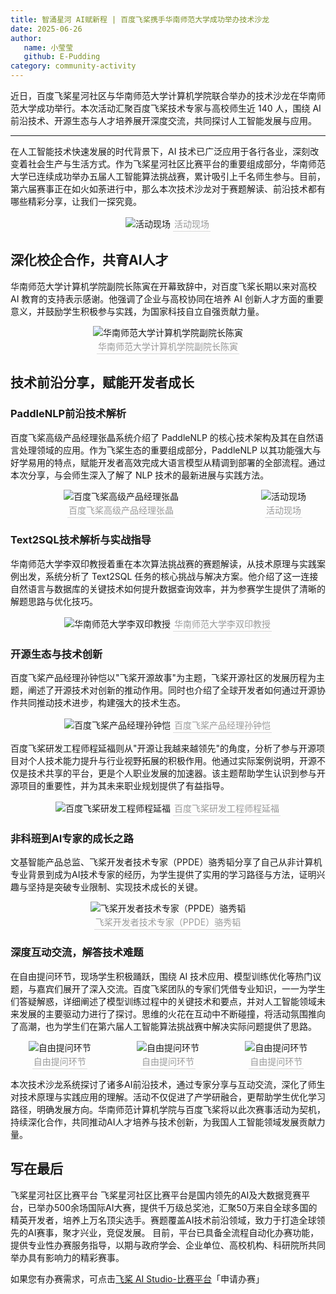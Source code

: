 ```yaml
---
title: 智涌星河 AI赋新程 | 百度飞桨携手华南师范大学成功举办技术沙龙
date: 2025-06-26
author:
   name: 小莹莹
   github: E-Pudding
category: community-activity
---
```


<style>
figure {
   text-align: center;
}
figcaption {
   color: orange;
   border-bottom: 1px solid #d9d9d9;
   display: inline-block;
   color: #999;
   padding: 2px;
}
</style>

近日，百度飞桨星河社区与华南师范大学计算机学院联合举办的技术沙龙在华南师范大学成功举行。本次活动汇聚百度飞桨技术专家与高校师生近 140 人，围绕 AI 前沿技术、开源生态与人才培养展开深度交流，共同探讨人工智能发展与应用。

<!-- more -->

---

在人工智能技术快速发展的时代背景下，AI 技术已广泛应用于各行各业，深刻改变着社会生产与生活方式。作为飞桨星河社区比赛平台的重要组成部分，华南师范大学已连续成功举办五届人工智能算法挑战赛，累计吸引上千名师生参与。目前，第六届赛事正在如火如荼进行中，那么本次技术沙龙对于赛题解读、前沿技术都有哪些精彩分享，让我们一探究竟。

<figure style="text-align: center;">
   <img src="../images/paddle-scnu/eventsite1.png" alt="活动现场" style="max-width: 750px;">
   <figcaption>活动现场</figcaption>
</figure>

## 深化校企合作，共育AI人才

华南师范大学计算机学院副院长陈寅在开幕致辞中，对百度飞桨长期以来对高校 AI 教育的支持表示感谢。他强调了企业与高校协同在培养 AI 创新人才方面的重要意义，并鼓励学生积极参与实践，为国家科技自立自强贡献力量。

<figure style="text-align: center;">
   <img src="../images/paddle-scnu/cy.png" alt="华南师范大学计算机学院副院长陈寅" style="max-width: 750px;">
   <figcaption>华南师范大学计算机学院副院长陈寅</figcaption>
</figure>

## 技术前沿分享，赋能开发者成长

### PaddleNLP前沿技术解析

百度飞桨高级产品经理张晶系统介绍了 PaddleNLP 的核心技术架构及其在自然语言处理领域的应用。作为飞桨生态的重要组成部分，PaddleNLP 以其功能强大与好学易用的特点，赋能开发者高效完成大语言模型从精调到部署的全部流程。通过本次分享，与会师生深入了解了 NLP 技术的最新进展与实践方法。

<div style="display: flex; justify-content: center; gap: 16px;">
   <figure style="margin: 0;">
      <img src="../images/paddle-scnu/zj.png" alt="百度飞桨高级产品经理张晶" style="max-width: 350px;">
      <figcaption>百度飞桨高级产品经理张晶</figcaption>
   </figure>
   <figure style="margin: 0;">
      <img src="../images/paddle-scnu/eventsite2.png" alt="活动现场" style="max-width: 350px;">
      <figcaption>活动现场</figcaption>
   </figure>
</div>

### Text2SQL技术解析与实战指导

华南师范大学李双印教授着重在本次算法挑战赛的赛题解读，从技术原理与实践案例出发，系统分析了 Text2SQL 任务的核心挑战与解决方案。他介绍了这一连接自然语言与数据库的关键技术如何提升数据查询效率，并为参赛学生提供了清晰的解题思路与优化技巧。

<figure style="text-align: center;">
   <img src="../images/paddle-scnu/lsy.png" alt="华南师范大学李双印教授" style="max-width: 750px;">
   <figcaption>华南师范大学李双印教授</figcaption>
</figure>

### 开源生态与技术创新

百度飞桨产品经理孙钟恺以"飞桨开源故事"为主题，飞桨开源社区的发展历程为主题，阐述了开源技术对创新的推动作用。同时也介绍了全球开发者如何通过开源协作共同推动技术进步，构建强大的技术生态。

<figure style="text-align: center;">
   <img src="../images/paddle-scnu/szk.png" alt="百度飞桨产品经理孙钟恺" style="max-width: 750px;">
   <figcaption>百度飞桨产品经理孙钟恺</figcaption>
</figure>

百度飞桨研发工程师程延福则从"开源让我越来越领先"的角度，分析了参与开源项目对个人技术能力提升与行业视野拓展的积极作用。他通过实际案例说明，开源不仅是技术共享的平台，更是个人职业发展的加速器。该主题帮助学生认识到参与开源项目的重要性，并为其未来职业规划提供了有益指导。

<figure style="text-align: center;">
   <img src="../images/paddle-scnu/cyf.png" alt="百度飞桨研发工程师程延福" style="max-width: 750px;">
   <figcaption>百度飞桨研发工程师程延福</figcaption>
</figure>

### 非科班到AI专家的成长之路

文基智能产品总监、飞桨开发者技术专家（PPDE）骆秀韬分享了自己从非计算机专业背景到成为AI技术专家的经历，为学生提供了实用的学习路径与方法，证明兴趣与坚持是突破专业限制、实现技术成长的关键。

<figure style="text-align: center;">
   <img src="../images/paddle-scnu/lxt.png" alt="飞桨开发者技术专家（PPDE）骆秀韬" style="max-width: 750px;">
   <figcaption>飞桨开发者技术专家（PPDE）骆秀韬</figcaption>
</figure>

### 深度互动交流，解答技术难题

在自由提问环节，现场学生积极踊跃，围绕 AI 技术应用、模型训练优化等热门议题，与嘉宾们展开了深入交流。百度飞桨团队的专家们凭借专业知识，一一为学生们答疑解惑，详细阐述了模型训练过程中的关键技术和要点，并对人工智能领域未来发展的主要驱动力进行了探讨。思维的火花在互动中不断碰撞，将活动氛围推向了高潮，也为学生们在第六届人工智能算法挑战赛中解决实际问题提供了思路。

<div style="display: flex; justify-content: center; gap: 16px;">
   <figure style="margin: 0;">
      <img src="../images/paddle-scnu/QA1.png" alt="自由提问环节" style="max-width: 230px;">
      <figcaption>自由提问环节</figcaption>
   </figure>
   <figure style="margin: 0;">
      <img src="../images/paddle-scnu/QA2.png" alt="自由提问环节" style="max-width: 230px;">
      <figcaption>自由提问环节</figcaption>
   </figure>
   <figure style="margin: 0;">
      <img src="../images/paddle-scnu/QA3.png" alt="自由提问环节" style="max-width: 230px;">
      <figcaption>自由提问环节</figcaption>
   </figure>
</div>

本次技术沙龙系统探讨了诸多AI前沿技术，通过专家分享与互动交流，深化了师生对技术原理与实践应用的理解。活动不仅促进了产学研融合，更帮助学生优化学习路径，明确发展方向。华南师范计算机学院与百度飞桨将以此次赛事活动为契机，持续深化合作，共同推动AI人才培养与技术创新，为我国人工智能领域发展贡献力量。

## 写在最后

飞桨星河社区比赛平台
飞桨星河社区比赛平台是国内领先的AI及大数据竞赛平台，已举办500余场国际AI大赛，提供千万级总奖池，汇聚50万来自全球多国的精英开发者，培养上万名顶尖选手。赛题覆盖AI技术前沿领域，致力于打造全球领先的AI赛事，聚才兴业，竞促发展。
目前，平台已具备全流程自动化办赛功能，提供专业性办赛服务指导，以期与政府学会、企业单位、高校机构、科研院所共同举办具有影响力的精彩赛事。

如果您有办赛需求，可点击[飞桨 AI Studio-比赛平台](https://aistudio.baidu.com/foreigncompetition/instruction)「申请办赛」